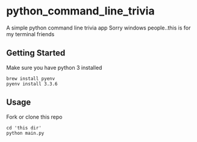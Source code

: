 # python_command_line_trivia


A simple python command line trivia app 
Sorry windows people..this is for my terminal friends

## Getting Started

Make sure you have python 3 installed

```
brew install pyenv
pyenv install 3.3.6
```

## Usage

Fork or clone this repo 


```
cd 'this dir'
python main.py
```
